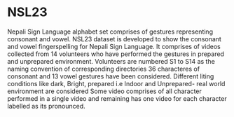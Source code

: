 # NSL23
Nepali Sign Language alphabet set comprises of gestures representing consonant and vowel.
NSL23 dataset is developed to show the consonant and vowel fingerspelling for Nepali Sign Language.
It comprises of videos collected from 14 volunteers who have performed the gestures in prepared and unprepared environment.
Volunteers are numbered S1 to S14 as the naming convention of corresponding directories
36 characteres of consonant and 13 vowel gestures have been considered.
Different liting conditions like dark, Bright, prepared i.e Indoor and Unprepared- real world environment are considered
Some video comprises of all character performed in a single video and remaining has one video for each character labelled as its pronounced.

